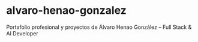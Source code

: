 # alvaro-henao-gonzalez
Portafolio profesional y proyectos de Álvaro Henao González – Full Stack &amp; AI Developer

